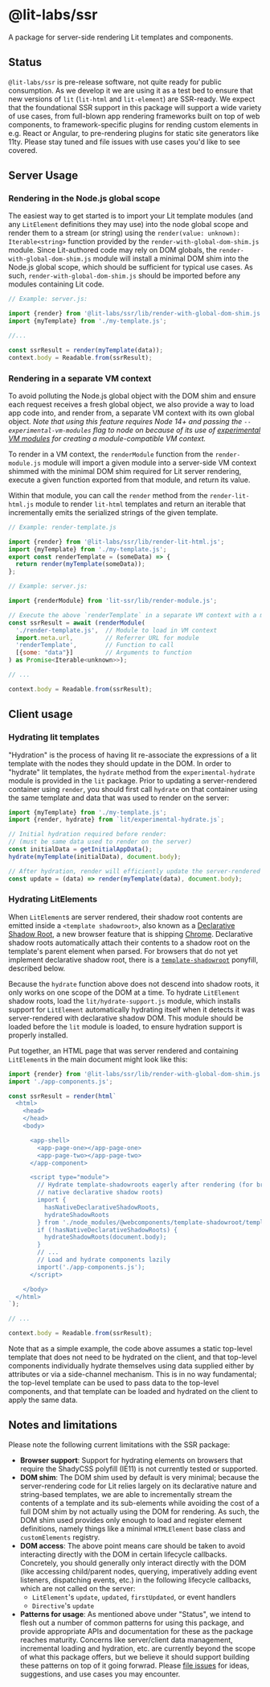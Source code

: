 # @lit-labs/ssr

A package for server-side rendering Lit templates and components.

## Status

`@lit-labs/ssr` is pre-release software, not quite ready for public consumption. As we develop it we are using it as a test bed to ensure that new versions of `lit` (`lit-html` and `lit-element`) are SSR-ready. We expect that the foundational SSR support in this package will support a wide variety of use cases, from full-blown app rendering frameworks built on top of web components, to framework-specific plugins for rending custom elements in e.g. React or Angular, to pre-rendering plugins for static site generators like 11ty. Please stay tuned and file issues with use cases you'd like to see covered.

## Server Usage

### Rendering in the Node.js global scope

The easiest way to get started is to import your Lit template modules (and any `LitElement` definitions they may use) into the node global scope and render them to a stream (or string) using the `render(value: unknown): Iterable<string>` function provided by the `render-with-global-dom-shim.js` module. Since Lit-authored code may rely on DOM globals, the `render-with-global-dom-shim.js` module will install a minimal DOM shim into the Node.js global scope, which should be sufficient for typical use cases. As such, `render-with-global-dom-shim.js` should be imported before any modules containing Lit code.

```js
// Example: server.js:

import {render} from '@lit-labs/ssr/lib/render-with-global-dom-shim.js';
import {myTemplate} from './my-template.js';

//...

const ssrResult = render(myTemplate(data));
context.body = Readable.from(ssrResult);
```

### Rendering in a separate VM context

To avoid polluting the Node.js global object with the DOM shim and ensure each request receives a fresh global object, we also provide a way to load app code into, and render from, a separate VM context with its own global object. _Note that using this feature requires Node 14+ and passing the `--experimental-vm-modules` flag to node on because of its use of [experimental VM modules](https://nodejs.org/api/vm.html#vm_class_vm_sourcetextmodule) for creating a module-compatible VM context._

To render in a VM context, the `renderModule` function from the
`render-module.js` module will import a given module into a server-side VM
context shimmed with the minimal DOM shim required for Lit server rendering,
execute a given function exported from that module, and return its value.

Within that module, you can call the `render` method from the
`render-lit-html.js` module to render `lit-html` templates and return an
iterable that incrementally emits the serialized strings of the given template.

```js
// Example: render-template.js

import {render} from '@lit-labs/ssr/lib/render-lit-html.js';
import {myTemplate} from './my-template.js';
export const renderTemplate = (someData) => {
  return render(myTemplate(someData));
};
```

```js
// Example: server.js:

import {renderModule} from 'lit-ssr/lib/render-module.js';

// Execute the above `renderTemplate` in a separate VM context with a minimal DOM shim
const ssrResult = await (renderModule(
  './render-template.js',  // Module to load in VM context
  import.meta.url,         // Referrer URL for module
  'renderTemplate',        // Function to call
  [{some: "data"}]         // Arguments to function
) as Promise<Iterable<unknown>>);

// ...

context.body = Readable.from(ssrResult);
```

## Client usage

### Hydrating lit templates

"Hydration" is the process of having lit re-associate the expressions of a lit template with the nodes they should update in the DOM. In order to "hydrate" lit templates, the `hydrate` method from the `experimental-hydrate` module is provided in the `lit` package. Prior to updating a server-rendered container using `render`, you should first call `hydrate` on that container using the same template and data that was used to render on the server:

```js
import {myTemplate} from './my-template.js';
import {render, hydrate} from `lit/experimental-hydrate.js`;

// Initial hydration required before render:
// (must be same data used to render on the server)
const initialData = getInitialAppData();
hydrate(myTemplate(initialData), document.body);

// After hydration, render will efficiently update the server-rendered DOM:
const update = (data) => render(myTemplate(data), document.body);
```

### Hydrating LitElements

When `LitElement`s are server rendered, their shadow root contents are emitted inside a `<template shadowroot>`, also known as a [Declarative Shadow Root](https://web.dev/declarative-shadow-dom/), a new browser feature that is shipping [Chrome](https://developer.chrome.com/blog/new-in-chrome-90/#declarative). Declarative shadow roots automatically attach their contents to a shadow root on the template's parent element when parsed. For browsers that do not yet implement declarative shadow root, there is a [`template-shadowroot`](https://github.com/webcomponents/template-shadowroot) ponyfill, described below.

Because the `hydrate` function above does not descend into shadow roots, it only works on one scope of the DOM at a time. To hydrate `LitElement` shadow roots, load the `lit/hydrate-support.js` module, which installs support for `LitElement` automatically hydrating itself when it detects it was server-rendered with declarative shadow DOM. This module should be loaded before the `lit` module is loaded, to ensure hydration support is properly installed.

Put together, an HTML page that was server rendered and containing `LitElement`s in the main document might look like this:

```js
import {render} from '@lit-labs/ssr/lib/render-with-global-dom-shim.js';
import './app-components.js';

const ssrResult = render(html`
  <html>
    <head>
    </head>
    <body>

      <app-shell>
        <app-page-one></app-page-one>
        <app-page-two></app-page-two>
      </app-component>

      <script type="module">
        // Hydrate template-shadowroots eagerly after rendering (for browsers without
        // native declarative shadow roots)
        import {
          hasNativeDeclarativeShadowRoots,
          hydrateShadowRoots
        } from './node_modules/@webcomponents/template-shadowroot/template-shadowroot.js';
        if (!hasNativeDeclarativeShadowRoots) {
          hydrateShadowRoots(document.body);
        }
        // ...
        // Load and hydrate components lazily
        import('./app-components.js');
      </script>

    </body>
  </html>
`);

// ...

context.body = Readable.from(ssrResult);
```

Note that as a simple example, the code above assumes a static top-level
template that does not need to be hydrated on the client, and that top-level
components individually hydrate themselves using data supplied either by
attributes or via a side-channel mechanism. This is in no way fundamental; the
top-level template can be used to pass data to the top-level components, and
that template can be loaded and hydrated on the client to apply the same data.

## Notes and limitations

Please note the following current limitations with the SSR package:

- **Browser support**: Support for hydrating elements on browsers that require the ShadyCSS polyfill (IE11) is not currently tested or supported.
- **DOM shim**: The DOM shim used by default is very minimal; because the server-rendering code for Lit relies largely on its declarative nature and string-based templates, we are able to incrementally stream the contents of a template and its sub-elements while avoiding the cost of a full DOM shim by not actually using the DOM for rendering. As such, the DOM shim used provides only enough to load and register element definitions, namely things like a minimal `HTMLElement` base class and `customElements` registry.
- **DOM access**: The above point means care should be taken to avoid interacting directly with the DOM in certain lifecycle callbacks. Concretely, you should generally only interact directly with the DOM (like accessing child/parent nodes, querying, imperatively adding event listeners, dispatching events, etc.) in the following lifecycle callbacks, which are not called on the server:
  - `LitElement`'s `update`, `updated`, `firstUpdated`, or event handlers
  - `Directive`'s `update`
- **Patterns for usage**: As mentioned above under "Status", we intend to flesh out a number of common patterns for using this package, and provide appropriate APIs and documentation for these as the package reaches maturity. Concerns like server/client data management, incremental loading and hydration, etc. are currently beyond the scope of what this package offers, but we believe it should support building these patterns on top of it going forwrad. Please [file issues](https://github.com/Polymer/lit-html/issues/new/choose) for ideas, suggestions, and use cases you may encounter.
